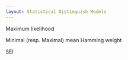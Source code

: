 ```yaml
---
layout: Statistical Distinguish Models
---
```


Maximum likelihood

Minimal (resp. Maximal) mean Hamming weight

SEI